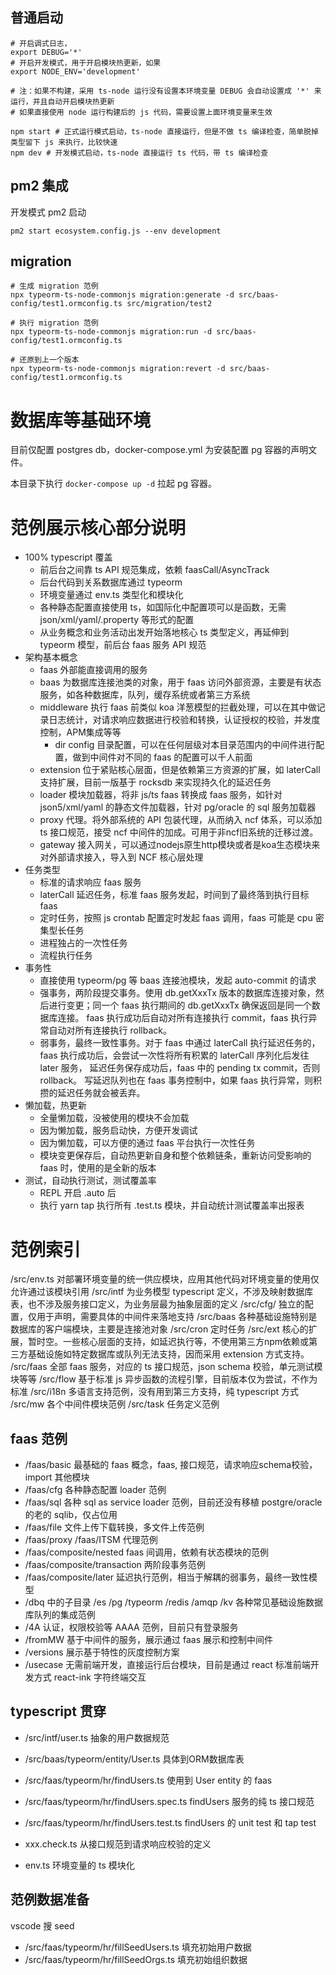 ## 普通启动

```shell
# 开启调式日志，
export DEBUG='*'
# 开启开发模式，用于开启模块热更新，如果
export NODE_ENV='development'

# 注：如果不构建，采用 ts-node 运行没有设置本环境变量 DEBUG 会自动设置成 '*' 来运行，并且自动开启模块热更新
# 如果直接使用 node 运行构建后的 js 代码，需要设置上面环境变量来生效

npm start # 正式运行模式启动，ts-node 直接运行，但是不做 ts 编译检查，简单脱掉类型留下 js 来执行，比较快速
npm dev # 开发模式启动，ts-node 直接运行 ts 代码，带 ts 编译检查
```

## pm2 集成

开发模式 pm2 启动 

```shell
pm2 start ecosystem.config.js --env development
```

## migration

```
# 生成 migration 范例
npx typeorm-ts-node-commonjs migration:generate -d src/baas-config/test1.ormconfig.ts src/migration/test2

# 执行 migration 范例
npx typeorm-ts-node-commonjs migration:run -d src/baas-config/test1.ormconfig.ts

# 还原到上一个版本
npx typeorm-ts-node-commonjs migration:revert -d src/baas-config/test1.ormconfig.ts
```

数据库等基础环境
================

目前仅配置 postgres db，docker-compose.yml 为安装配置 pg 容器的声明文件。

本目录下执行 `docker-compose up -d` 拉起 pg 容器。

范例展示核心部分说明
=================

* 100% typescript 覆盖
  - 前后台之间靠 ts API 规范集成，依赖 faasCall/AsyncTrack
  - 后台代码到关系数据库通过 typeorm
  - 环境变量通过 env.ts 类型化和模块化
  - 各种静态配置直接使用 ts，如国际化中配置项可以是函数，无需 json/xml/yaml/.property 等形式的配置
  - 从业务概念和业务活动出发开始落地核心 ts 类型定义，再延伸到 typeorm 模型，前后台 faas 服务 API 规范
* 架构基本概念
  - faas 外部能直接调用的服务
  - baas 为数据库连接池类的对象，用于 faas 访问外部资源，主要是有状态服务，如各种数据库，队列，缓存系统或者第三方系统
  - middleware 执行 faas 前类似 koa 洋葱模型的拦截处理，可以在其中做记录日志统计，对请求响应数据进行校验和转换，认证授权的校验，并发度控制，APM集成等等
    - dir config 目录配置，可以在任何层级对本目录范围内的中间件进行配置，做到中间件对不同的 faas 的配置可以千人前面
  - extension 位于紧贴核心层面，但是依赖第三方资源的扩展，如 laterCall 支持扩展，目前一版基于 rocksdb 来实现持久化的延迟任务
  - loader 模块加载器，将非 js/ts faas 转换成 faas 服务，如针对 json5/xml/yaml 的静态文件加载器，针对 pg/oracle 的 sql 服务加载器
  - proxy 代理。将外部系统的 API 包装代理，从而纳入 ncf 体系，可以添加 ts 接口规范，接受 ncf 中间件的加成。可用于非ncf旧系统的迁移过渡。
  - gateway 接入网关，可以通过nodejs原生http模块或者是koa生态模块来对外部请求接入，导入到 NCF 核心层处理
* 任务类型
  - 标准的请求响应 faas 服务
  - laterCall 延迟任务，标准 faas 服务发起，时间到了最终落到执行目标 faas
  - 定时任务，按照 js crontab 配置定时发起 faas 调用，faas 可能是 cpu 密集型长任务
  - 进程独占的一次性任务
  - 流程执行任务
* 事务性
  - 直接使用 typeorm/pg 等 baas 连接池模块，发起 auto-commit 的请求
  - 强事务，两阶段提交事务。使用 db.getXxxTx 版本的数据库连接对象，然后进行变更；同一个 faas 执行期间的 db.getXxxTx 确保返回是同一个数据库连接。
    faas 执行成功后自动对所有连接执行 commit，faas 执行异常自动对所有连接执行 rollback。
  - 弱事务，最终一致性事务。对于 faas 中通过 laterCall 执行延迟任务的，faas 执行成功后，会尝试一次性将所有积累的 laterCall 序列化后发往 later 服务，
    延迟任务保存成功后，faas 中的 pending tx commit，否则 rollback。
    写延迟队列也在 faas 事务控制中，如果 faas 执行异常，则积攒的延迟任务就会被丢弃。
* 懒加载，热更新
  - 全量懒加载，没被使用的模块不会加载
  - 因为懒加载，服务启动快，方便开发调试
  - 因为懒加载，可以方便的通过 faas 平台执行一次性任务
  - 模块变更保存后，自动热更新自身和整个依赖链条，重新访问受影响的 faas 时，使用的是全新的版本
* 测试，自动执行测试，测试覆盖率
  - REPL 开启 .auto 后
  - 执行 yarn tap 执行所有 .test.ts 模块，并自动统计测试覆盖率出报表


范例索引
=========

/src/env.ts 对部署环境变量的统一供应模块，应用其他代码对环境变量的使用仅允许通过该模块引用
/src/intf 为业务模型 typescript 定义，不涉及映射数据库表，也不涉及服务接口定义，为业务层最为抽象层面的定义
/src/cfg/ 独立的配置，仅用于声明，需要具体的中间件来落地支持
/src/baas 各种基础设施特别是数据库的客户端模块，主要是连接池对象
/src/cron 定时任务
/src/ext 核心的扩展，暂时空。一些核心层面的支持，如延迟执行等，不使用第三方npm依赖或第三方基础设施如特定数据库或队列无法支持，因而采用 extension 方式支持。
/src/faas 全部 faas 服务，对应的 ts 接口规范，json schema 校验，单元测试模块等等
/src/flow 基于标准 js 异步函数的流程引擎，目前版本仅为尝试，不作为标准
/src/i18n 多语言支持范例，没有用到第三方支持，纯 typescript 方式
/src/mw 各个中间件模块范例
/src/task 任务定义范例


## faas 范例

* /faas/basic 最基础的 faas 概念，faas, 接口规范，请求响应schema校验，import 其他模块
* /faas/cfg 各种静态配置 loader 范例
* /faas/sql 各种 sql as service loader 范例，目前还没有移植 postgre/oracle 的老的 sqlib，仅占位用
* /faas/file 文件上传下载转换，多文件上传范例
* /faas/proxy /faas/ITSM 代理范例
* /faas/composite/nested faas 间调用，依赖有状态模块的范例
* /faas/composite/transaction 两阶段事务范例
* /faas/composite/later 延迟执行范例，相当于解耦的弱事务，最终一致性模型
* /dbq 中的子目录 /es /pg /typeorm /redis /amqp /kv 各种常见基础设施数据库队列的集成范例
* /4A 认证，权限校验等 AAAA 范例，目前只有登录服务
* /fromMW 基于中间件的服务，展示通过 faas 展示和控制中间件
* /versions 展示基于特性的灰度控制方案
* /usecase 无需前端开发，直接运行后台模块，目前是通过 react 标准前端开发方式 react-ink 字符终端交互

## typescript 贯穿

* /src/intf/user.ts 抽象的用户数据规范
* /src/baas/typeorm/entity/User.ts 具体到ORM数据库表
* /src/faas/typeorm/hr/findUsers.ts 使用到 User entity 的 faas
* /src/faas/typeorm/hr/findUsers.spec.ts  findUsers 服务的纯 ts 接口规范
* /src/faas/typeorm/hr/findUsers.test.ts findUsers 的 unit test 和 tap test 

* xxx.check.ts 从接口规范到请求响应校验的定义
* env.ts 环境变量的 ts 模块化


## 范例数据准备

vscode 搜 seed

* /src/faas/typeorm/hr/fillSeedUsers.ts 填充初始用户数据
* /src/faas/typeorm/hr/fillSeedOrgs.ts 填充初始组织数据
